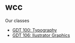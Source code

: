# wcc

<!-- I teach [CPS 161: An Introduction to Programming with Java](http://www.wccnet.edu/academics/classes/information/view/class/CPS%20161/).

My wife and I take classes: -->
Our classes
* [GDT 100: Typography](GDT100)
* [GDT 106: Ilustrator Graphics](GDT106)
